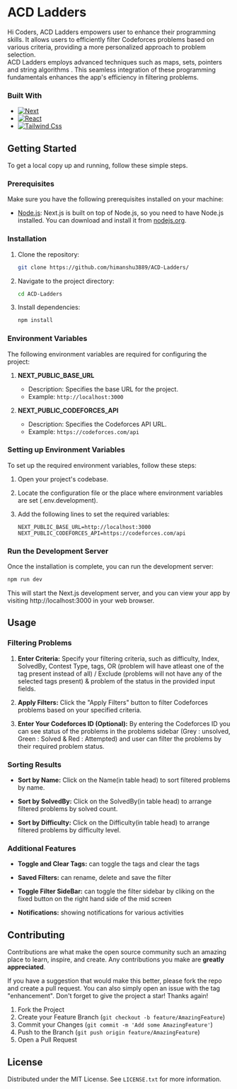 # ACD Ladders
Hi Coders, ACD Ladders empowers user to enhance their programming skills. It allows users to efficiently filter Codeforces problems based on various criteria, providing a more personalized approach to problem selection.<br/>
ACD Ladders employs advanced techniques such as maps, sets, pointers and string algorithms . This seamless integration of these programming fundamentals enhances the app's efficiency in filtering problems.




### Built With
* [![Next][Next.js]][Next-url]
* [![React][React.js]][React-url]
* [![Tailwind Css][tailwindcss.com]][TailwindCss-url]


## Getting Started

To get a local copy up and running, follow these simple steps.

### Prerequisites

Make sure you have the following prerequisites installed on your machine:

- [Node.js](https://nodejs.org/): Next.js is built on top of Node.js, so you need to have Node.js installed. You can download and install it from [nodejs.org](https://nodejs.org/).



### Installation

1. Clone the repository:

    ```sh
    git clone https://github.com/himanshu3889/ACD-Ladders/
    ```

2. Navigate to the project directory:

    ```sh
    cd ACD-Ladders
    ```

3. Install dependencies:

    ```sh
    npm install
    ```




### Environment Variables

The following environment variables are required for configuring the project:

1. **NEXT_PUBLIC_BASE_URL**
   - Description: Specifies the base URL for the project.
   - Example: `http://localhost:3000`

2. **NEXT_PUBLIC_CODEFORCES_API**
   - Description: Specifies the Codeforces API URL.
   - Example: `https://codeforces.com/api`

### Setting up Environment Variables

To set up the required environment variables, follow these steps:

1. Open your project's codebase.

2. Locate the configuration file or the place where environment variables are set (.env.development).

3. Add the following lines to set the required variables:

   ```
   NEXT_PUBLIC_BASE_URL=http://localhost:3000
   NEXT_PUBLIC_CODEFORCES_API=https://codeforces.com/api
   ```



### Run the Development Server

Once the installation is complete, you can run the development server:

```sh
npm run dev
```

This will start the Next.js development server, and you can view your app by visiting http://localhost:3000 in your web browser.




## Usage

### Filtering Problems


1. **Enter Criteria:**
   Specify your filtering criteria, such as difficulty, Index, SolvedBy, Contest Type, tags, OR (problem will have atleast one of the tag present instead of all) / Exclude (problems will not have any of the selected tags present) & problem of the status in the provided input fields.

2. **Apply Filters:**
   Click the "Apply Filters" button to filter Codeforces problems based on your specified criteria.

3. **Enter Your Codeforces ID (Optional):**
   By entering the Codeforces ID you can see status of the problems in the problems sidebar (Grey : unsolved, Green : Solved & Red : Attempted) and user can filter the problems by their required problem status.

### Sorting Results

- **Sort by Name:**
  Click on the Name(in table head) to sort filtered problems by name.

- **Sort by SolvedBy:**
  Click on the SolvedBy(in table head) to arrange filtered problems by solved count.

- **Sort by Difficulty:**
  Click on the Difficulty(in table head) to arrange filtered problems by difficulty level.


### Additional Features

- **Toggle and Clear Tags:**
  can toggle the tags and clear the tags

- **Saved Filters:**
  can rename, delete and save the filter

- **Toggle Filter SideBar:**
  can toggle the filter sidebar by cliking on the fixed button on the right hand side of the mid screen

- **Notifications:**
  showing notifications for various activities




## Contributing

Contributions are what make the open source community such an amazing place to learn, inspire, and create. Any contributions you make are **greatly appreciated**.

If you have a suggestion that would make this better, please fork the repo and create a pull request. You can also simply open an issue with the tag "enhancement".
Don't forget to give the project a star! Thanks again!

1. Fork the Project
2. Create your Feature Branch (`git checkout -b feature/AmazingFeature`)
3. Commit your Changes (`git commit -m 'Add some AmazingFeature'`)
4. Push to the Branch (`git push origin feature/AmazingFeature`)
5. Open a Pull Request



## License

Distributed under the MIT License. See `LICENSE.txt` for more information.




[linkedin-shield]: https://img.shields.io/badge/-LinkedIn-black.svg?style=for-the-badge&logo=linkedin&colorB=555
[linkedin-url]: https://linkedin.com/in/othneildrew
[Next.js]: https://img.shields.io/badge/next.js-000000?style=for-the-badge&logo=nextdotjs&logoColor=white
[Next-url]: https://nextjs.org/
[React.js]: https://img.shields.io/badge/React-20232A?style=for-the-badge&logo=react&logoColor=61DAFB
[React-url]: https://reactjs.org/
[tailwindcss.com]: https://img.shields.io/badge/tailwindcss-0F172A?&logo=tailwindcss
[tailwindcss-url]: https://tailwindcss.com/
